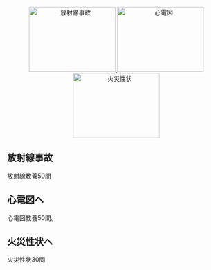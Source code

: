 <p align="center">
  <a href="https://shintaro0613.github.io/my-web-site-/">
    <img src="https://img.shields.io/badge/放射線事故-blue?style=for-the-plastic=github" alt="放射線事故"height="150"width="200">
  </a>
  <a href="#section-b">
    <img src="https://img.shields.io/badge/心電図-fe7d37?style=for-the-badge&plastic=linkin" alt="心電図"height="150"width="200">
  </a>
  <a href="https://shintaro0613.github.io/my-web-site-/">
    <img src="https://img.shields.io/badge/火災性状-success?style=for-the-badge&logo&plastic=mail.ru" alt="火災性状"height="150"width="200">
  </a>
</p>

## 放射線事故 <a id="section-a"></a>
放射線教養50問

## 心電図へ <a id="section-b"></a>
心電図教養50問。

## 火災性状へ <a id="section-c"></a>
火災性状30問
